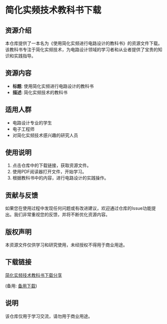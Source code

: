# 简化实频技术教科书下载

## 资源介绍

本仓库提供了一本名为《使用简化实频进行电路设计的教科书》的资源文件下载。该教科书专注于简化实频技术，为电路设计领域的学习者和从业者提供了宝贵的知识和实践指导。

## 资源内容

- **标题**: 使用简化实频进行电路设计的教科书
- **描述**: 简化实频技术的教科书

## 适用人群

- 电路设计专业的学生
- 电子工程师
- 对简化实频技术感兴趣的研究人员

## 使用说明

1. 点击仓库中的下载链接，获取资源文件。
2. 使用PDF阅读器打开文件，开始学习。
3. 根据教科书中的内容，进行电路设计的实践操作。

## 贡献与反馈

如果您在使用过程中发现任何问题或有改进建议，欢迎通过仓库的Issue功能提出。我们非常重视您的反馈，并将不断优化资源内容。

## 版权声明

本资源文件仅供学习和研究使用，未经授权不得用于商业用途。

## 下载链接
[简化实频技术教科书下载分享](https://pan.quark.cn/s/885e3dc120da) 

(备用: [备用下载](https://pan.baidu.com/s/1HERmtyWtPoMTtnO7OBKfEw?pwd=1234))

## 说明

该仓库仅用于学习交流，请勿用于商业用途。
